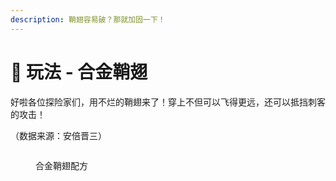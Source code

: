 ```yaml
---
description: 鞘翅容易破？那就加固一下！
---
```


# 🔰 玩法 - 合金鞘翅

好啦各位探险家们，用不烂的鞘翅来了！穿上不但可以飞得更远，还可以抵挡刺客的攻击！

（数据来源：安倍晋三）

<figure><img src="https://4782.kstore.space/wiki_gif/%E5%90%88%E9%87%91%E9%9E%98%E7%BF%85.png?password=bd2b16365bffe5638e680a0aaad56178-1715965055909" alt=""><figcaption><p>合金鞘翅配方</p></figcaption></figure>

